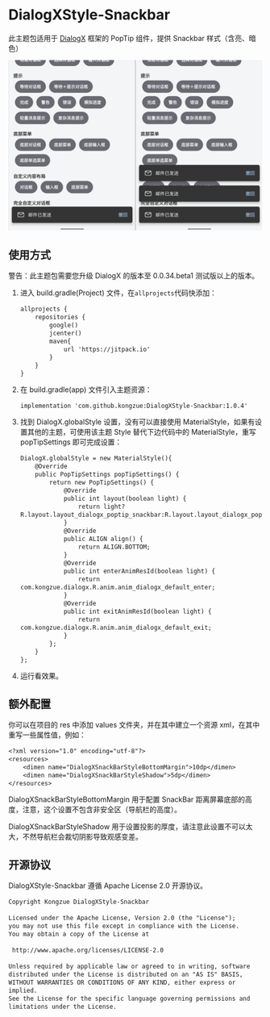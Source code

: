 # DialogXStyle-Snackbar

此主题包适用于 [DialogX](https://github.com/kongzue/DialogX) 框架的 PopTip 组件，提供 Snackbar 样式（含亮、暗色）

![Snackbar](readme\SnakebarStyle.png)

## 使用方式

警告：此主题包需要您升级 DialogX 的版本至 0.0.34.beta1 测试版以上的版本。

1. 进入 build.gradle(Project) 文件，在`allprojects`代码快添加：

   ```
   allprojects {
       repositories {
           google()
           jcenter()
           maven{
               url 'https://jitpack.io'
           }
       }
   }
   ```

2. 在 build.gradle(app) 文件引入主题资源：

   ```
   implementation 'com.github.kongzue:DialogXStyle-Snackbar:1.0.4'
   ```

3. 找到 DialogX.globalStyle 设置，没有可以直接使用 MaterialStyle，如果有设置其他的主题，可使用该主题 Style 替代下边代码中的 MaterialStyle，重写 popTipSettings 即可完成设置：

   ```
   DialogX.globalStyle = new MaterialStyle(){
       @Override
       public PopTipSettings popTipSettings() {
           return new PopTipSettings() {
               @Override
               public int layout(boolean light) {
                   return light?R.layout.layout_dialogx_poptip_snackbar:R.layout.layout_dialogx_poptip_snackbar_dark;
               }
               @Override
               public ALIGN align() {
                   return ALIGN.BOTTOM;
               }
               @Override
               public int enterAnimResId(boolean light) {
                   return com.kongzue.dialogx.R.anim.anim_dialogx_default_enter;
               }
               @Override
               public int exitAnimResId(boolean light) {
                   return com.kongzue.dialogx.R.anim.anim_dialogx_default_exit;
               }
           };
       }
   };
   ```

4. 运行看效果。

## 额外配置

你可以在项目的 res 中添加 values 文件夹，并在其中建立一个资源 xml，在其中重写一些属性值，例如：

```
<?xml version="1.0" encoding="utf-8"?>
<resources>
    <dimen name="DialogXSnackBarStyleBottomMargin">10dp</dimen>
    <dimen name="DialogXSnackBarStyleShadow">5dp</dimen>
</resources>
```

DialogXSnackBarStyleBottomMargin 用于配置 SnackBar 距离屏幕底部的高度，注意，这个设置不包含非安全区（导航栏的高度）。

DialogXSnackBarStyleShadow 用于设置投影的厚度，请注意此设置不可以太大，不然导航栏会裁切阴影导致观感变差。

## 开源协议

DialogXStyle-Snackbar 遵循 Apache License 2.0 开源协议。

```
Copyright Kongzue DialogXStyle-Snackbar

Licensed under the Apache License, Version 2.0 (the "License");
you may not use this file except in compliance with the License.
You may obtain a copy of the License at

 http://www.apache.org/licenses/LICENSE-2.0

Unless required by applicable law or agreed to in writing, software
distributed under the License is distributed on an "AS IS" BASIS,
WITHOUT WARRANTIES OR CONDITIONS OF ANY KIND, either express or implied.
See the License for the specific language governing permissions and
limitations under the License.
```